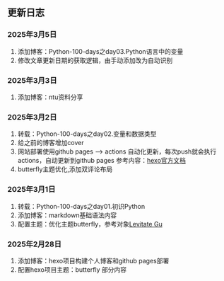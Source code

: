 ## 更新日志

### 2025年3月5日

1. 添加博客：Python-100-days之day03.Python语言中的变量
2. 修改文章更新日期的获取逻辑，由手动添加改为自动识别
   
### 2025年3月3日

1. 添加博客：ntu资料分享

### 2025年3月2日

1. 转载：Python-100-days之day02.变量和数据类型
2. 给之前的博客增加cover
3. 网站部署使用github pages ——> actions 自动化更新，每次push就会执行actions，自动更新到github pages
参考内容：[hexo官方文档](https://hexo.io/zh-cn/docs/github-pages)
4. butterfly主题优化,添加双评论布局

### 2025年3月1日

1. 转载：Python-100-days之day01.初识Python
2. 添加博客：markdown基础语法内容
3. 配置主题：优化主题butterfly，参考对象[Levitate Gu](http://www.levitategu.cn/)

### 2025年2月28日

1. 添加博客：hexo项目构建个人博客和github pages部署
2. 配置hexo项目主题：butterfly 部分内容

